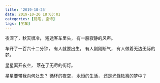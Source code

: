 ```yaml
---
title: '2019-10-25'
date: 2019-10-26 18:03:01
categories: [随笔, 歪诗]
tags: [坐车]
---
```


<!--more-->

夜深了，秋天很冷，
短途客车里头，
有一股寂静的风声。

车开了一百六十二分钟，
有人就要出生，
有人刚刚断气，
有人做着无边无际的梦。

星星离开夜空，
落在了无尽的街灯。

星星要带我向何处去？
循环的夜空，
永恒的生活，
还是光怪陆离的梦中？